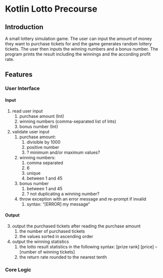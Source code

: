 # Kotlin Lotto Precourse

## Introduction

A small lottery simulation game. The user can input the amount of money they want to
purchase tickets for and the game generates random lottery tickets. The user then inputs
the winning numbers and a bonus number. The program prints the result including the 
winnings and the according profit rate.

## Features

### User Interface
#### Input
1. read user input
    1. purchase amount (Int)
    2. winning numbers (comma-separated list of Ints)
    3. bonus number (Int)
2. validate user input
    1. purchase amount:
        1. divisible by 1000
        2. positive number
        3. ? minimum and/or maximum values?
    2. winning numbers:
        1. comma separated
        2. 6
        3. unique
        4. between 1 and 45
    3. bonus number
        1. between 1 and 45
        2. ? not duplicating a winning number?
    4. throw exception with an error message and re-prompt if invalid
        1. syntax: “[ERROR] my message“
       
#### Output
3. output the purchased tickets after reading the purchase amount
    1. the number of purchased tickets
    2. the values sorted in ascending order
4. output the winning statistics
    1. the lotto result statistics in the following syntax: [prize rank] [price] – [number of winning tickets]
    2. the return rate rounded to the nearest tenth

### Core Logic
